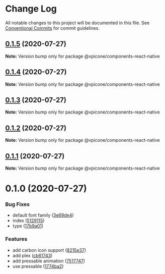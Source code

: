 # Change Log

All notable changes to this project will be documented in this file.
See [Conventional Commits](https://conventionalcommits.org) for commit guidelines.

## [0.1.5](https://github.com/vpicone/carbon-react-native/compare/@vpicone/components-react-native@0.1.4...@vpicone/components-react-native@0.1.5) (2020-07-27)

**Note:** Version bump only for package @vpicone/components-react-native





## [0.1.4](https://github.com/vpicone/carbon-react-native/compare/@vpicone/components-react-native@0.1.3...@vpicone/components-react-native@0.1.4) (2020-07-27)

**Note:** Version bump only for package @vpicone/components-react-native





## [0.1.3](https://github.com/vpicone/carbon-react-native/compare/@vpicone/components-react-native@0.1.2...@vpicone/components-react-native@0.1.3) (2020-07-27)

**Note:** Version bump only for package @vpicone/components-react-native





## [0.1.2](https://github.com/vpicone/carbon-react-native/compare/@vpicone/components-react-native@0.1.0...@vpicone/components-react-native@0.1.2) (2020-07-27)

**Note:** Version bump only for package @vpicone/components-react-native





## [0.1.1](https://github.com/vpicone/carbon-react-native/compare/@vpicone/components-react-native@0.1.0...@vpicone/components-react-native@0.1.1) (2020-07-27)

**Note:** Version bump only for package @vpicone/components-react-native





# 0.1.0 (2020-07-27)


### Bug Fixes

* default font family ([3e69de4](https://github.com/vpicone/carbon-react-native/commit/3e69de4303fb63b30db4dfa552e0c09abf73ec1d))
* index ([5129115](https://github.com/vpicone/carbon-react-native/commit/51291156bc73c8acb26d5ef1e69e993d0b76204f))
* type ([17b9a01](https://github.com/vpicone/carbon-react-native/commit/17b9a0158a74bb62a9e62271115b0709e09ce3b7))


### Features

* add carbon icon support ([8215e37](https://github.com/vpicone/carbon-react-native/commit/8215e37f133f44de54a71721c5e70b2d92e9aed5))
* add plex ([cb61743](https://github.com/vpicone/carbon-react-native/commit/cb61743fcd4f6ac2cd57c14b9714586364d28986))
* add pressable animation ([7517747](https://github.com/vpicone/carbon-react-native/commit/7517747cedab588f124fb21a5957ba5663fbe7fe))
* use pressable ([1774ba2](https://github.com/vpicone/carbon-react-native/commit/1774ba2ddd2d0690aec8f7557ac7710f0d0e77b1))
